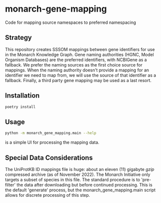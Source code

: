 # monarch-gene-mapping

Code for mapping source namespaces to preferred namespacing

## Strategy

This repository creates SSSOM mappings between gene identifiers for use in the Monarch Knowledge Graph. Gene naming authorities (HGNC, Model Organism Databases) are the preferred identifiers, with NCBIGene as a fallback. We prefer the naming sources as the first choice source for mappings. When the naming authority doesn't provide a mapping for an identifier we need to map from, we will use the source of that identifier as a fallback. Finally, a third party gene mapping may be used as a last resort.  

## Installation

```bash
poetry install
```

## Usage

```bash
python -m monarch_gene_mapping.main --help
```

is a simple UI for processing the mapping data. 

## Special Data Considerations

The UniProtKB ID mappings file is huge: about an eleven (11) gigabyte _gzip_ compressed archive (as of November 2022). 
The Monarch Initiative only targets a subset of species in this file. The standard procedure is to 'pre-filter' the
data after downloading but before continued processing. This is the default 'generate' process, but the
monarch_gene_mapping.main script allows for discrete processing of this step.

